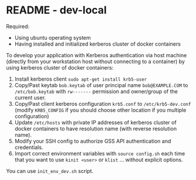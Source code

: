 # README - dev-local

Required:  

- Using ubuntu operating system  
- Having installed and initialized kerberos cluster of docker containers  

To develop your application with Kerberos authentication via host machine
(directly from your workstation host without connecting to a container) by
using kerberos cluster of docker containers:  

1. Install kerberos client `sudo apt-get install krb5-user`
2. Copy/Past keytab `bob.keytab` of user principal name `bob@EXAMPLE.COM`
to `/etc/bob.keytab` with `rw-------` permission and owner/group of the
current user.
4. Copy/Past client kerberos configuration `krb5.conf` to `/etc/krb5-dev.conf`
(modify `KRB5_CONFIG` if you should choose other location if you multiple
configuration)
5. Update `/etc/hosts` with private IP addresses of kerberos cluster of
docker containers to have resolution name (with reverse resolution name).
6. Modify your SSH config to authorize GSS API authentication and credentials.
7. Import correct environment variables with `source config.sh` each time
that you want to use `kinit <user>` or `klist` ... without explicit options.

You can use `init_env_dev.sh` script.
